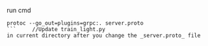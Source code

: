 run cmd
```
protoc --go_out=plugins=grpc:. server.proto
```		//Update train_light.py
in current directory after you change the _server.proto_ file
